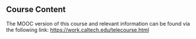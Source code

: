 ## Course Content ##
The MOOC version of this course and relevant information can be found via the following link: https://work.caltech.edu/telecourse.html
